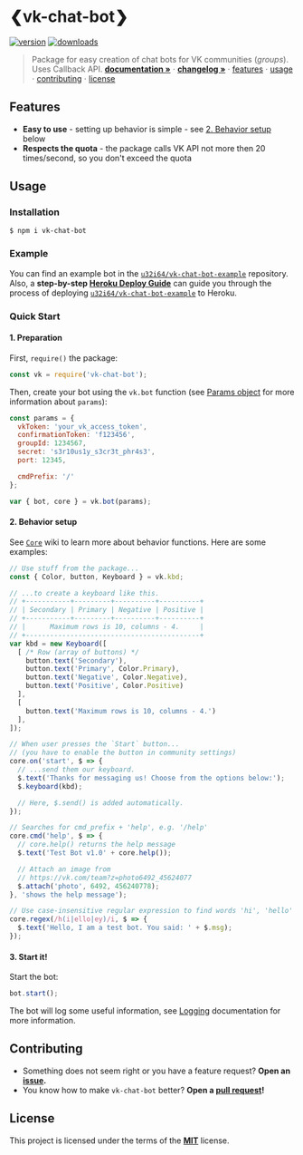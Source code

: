 # ❮vk-chat-bot❯
[![version][badges/npm]][npm]
[![downloads][badges/downloads]][npm]

> Package for easy creation of chat bots for VK communities (*groups*). Uses Callback API.
> **[documentation »][docs]** ⋅
> **[changelog »][changelog]** ⋅
> [features](#features) ⋅
> [usage](#usage) ⋅
> [contributing](#contributing) ⋅
> [license](#license)

## Features
- **Easy to use** - setting up behavior is simple - see [2. Behavior setup](#2-behavior-setup) below
- **Respects the quota** - the package calls VK API not more then 20 times/second, so you don't exceed the quota

## Usage
### Installation
```console
$ npm i vk-chat-bot
```

### Example
You can find an example bot in the [`u32i64/vk-chat-bot-example`][example] repository.
Also, a **step-by-step [Heroku Deploy Guide][docs/Heroku-Deploy-Guide]** can guide you through the process of deploying [`u32i64/vk-chat-bot-example`][example] to Heroku.

### Quick Start
#### 1. Preparation
First, `require()` the package:
```js
const vk = require('vk-chat-bot');
```

Then, create your bot using the `vk.bot` function (see [Params object][docs/bot] for more information about `params`):
```js
const params = {
  vkToken: 'your_vk_access_token',
  confirmationToken: 'f123456',
  groupId: 1234567,
  secret: 's3r10us1y_s3cr3t_phr4s3',
  port: 12345,

  cmdPrefix: '/'
};

var { bot, core } = vk.bot(params);
```

#### 2. Behavior setup

See [`Core`][docs/Core] wiki to learn more about behavior functions.
Here are some examples:
```js
// Use stuff from the package...
const { Color, button, Keyboard } = vk.kbd;

// ...to create a keyboard like this.
// +-----------+---------+----------+----------+
// | Secondary | Primary | Negative | Positive |
// +-----------+---------+----------+----------+
// |      Maximum rows is 10, columns - 4.     |
// +-------------------------------------------+
var kbd = new Keyboard([
  [ /* Row (array of buttons) */
    button.text('Secondary'),
    button.text('Primary', Color.Primary),
    button.text('Negative', Color.Negative),
    button.text('Positive', Color.Positive)
  ],
  [
    button.text('Maximum rows is 10, columns - 4.')
  ],
]);

// When user presses the `Start` button...
// (you have to enable the button in community settings)
core.on('start', $ => {
  // ...send them our keyboard.
  $.text('Thanks for messaging us! Choose from the options below:');
  $.keyboard(kbd);

  // Here, $.send() is added automatically.
});
```
```js
// Searches for cmd_prefix + 'help', e.g. '/help'
core.cmd('help', $ => {
  // core.help() returns the help message
  $.text('Test Bot v1.0' + core.help());

  // Attach an image from
  // https://vk.com/team?z=photo6492_45624077
  $.attach('photo', 6492, 456240778);
}, 'shows the help message');
```
```js
// Use case-insensitive regular expression to find words 'hi', 'hello' or 'hey'
core.regex(/h(i|ello|ey)/i, $ => {
  $.text('Hello, I am a test bot. You said: ' + $.msg);
});
```

#### 3. Start it!
Start the bot:

```js
bot.start();
```

The bot will log some useful information, see [Logging][docs/Stats] documentation for more information.

## Contributing
- Something does not seem right or you have a feature request? **Open an [issue][issues].**
- You know how to make `vk-chat-bot` better? **Open a [pull request][pulls]!**

## License
This project is licensed under the terms of the **[MIT][license]** license.

<!-- LINKS -->

[badges/npm]:       https://img.shields.io/npm/v/vk-chat-bot.svg?style=for-the-badge&logo=npm
[badges/downloads]: https://img.shields.io/npm/dt/vk-chat-bot.svg?style=for-the-badge

[npm]:    https://www.npmjs.com/package/vk-chat-bot

[changelog]: https://github.com/u32i64/vk-chat-bot/blob/master/CHANGELOG.md
[license]:   https://github.com/u32i64/vk-chat-bot/blob/master/LICENSE

[docs]:                     https://u32i64.github.io/vk-chat-bot/
[docs/Core]:                https://u32i64.github.io/vk-chat-bot/classes/_core_.core.html
[docs/Stats]:               https://u32i64.github.io/vk-chat-bot/classes/_extra_stats_.stats.html
[docs/Heroku-Deploy-Guide]: https://github.com/u32i64/vk-chat-bot/blob/master/tutorials/heroku-deploy-guide.md
[docs/bot]:                 https://u32i64.github.io/vk-chat-bot/modules/_main_.html#bot

[example]: https://github.com/u32i64/vk-chat-bot-example
[issues]:  https://github.com/u32i64/vk-chat-bot/issues
[pulls]:   https://github.com/u32i64/vk-chat-bot/pulls
